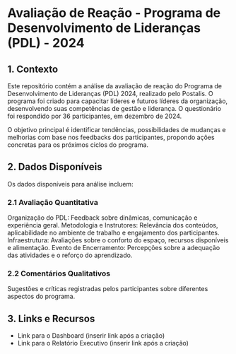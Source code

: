 # Avaliação de Reação - Programa de Desenvolvimento de Lideranças (PDL) - 2024

## 1. Contexto
Este repositório contém a análise da avaliação de reação do Programa de Desenvolvimento de Lideranças (PDL) 2024, realizado pelo Postalis. O programa foi criado para capacitar líderes e futuros líderes da organização, desenvolvendo suas competências de gestão e liderança. O questionário foi respondido por 36 participantes, em dezembro de 2024.

O objetivo principal é identificar tendências, possibilidades de mudanças e melhorias com base nos feedbacks dos participantes, propondo ações concretas para os próximos ciclos do programa.

## 2. Dados Disponíveis
Os dados disponíveis para análise incluem:
### 2.1 Avaliação Quantitativa
Organização do PDL: Feedback sobre dinâmicas, comunicação e experiência geral.
Metodologia e Instrutores: Relevância dos conteúdos, aplicabilidade no ambiente de trabalho e engajamento dos participantes.
Infraestrutura: Avaliações sobre o conforto do espaço, recursos disponíveis e alimentação.
Evento de Encerramento: Percepções sobre a adequação das atividades e o reforço do aprendizado.
### 2.2 Comentários Qualitativos
Sugestões e críticas registradas pelos participantes sobre diferentes aspectos do programa.

## 3. Links e Recursos
- Link para o Dashboard (inserir link após a criação)
- Link para o Relatório Executivo (inserir link após a criação)

